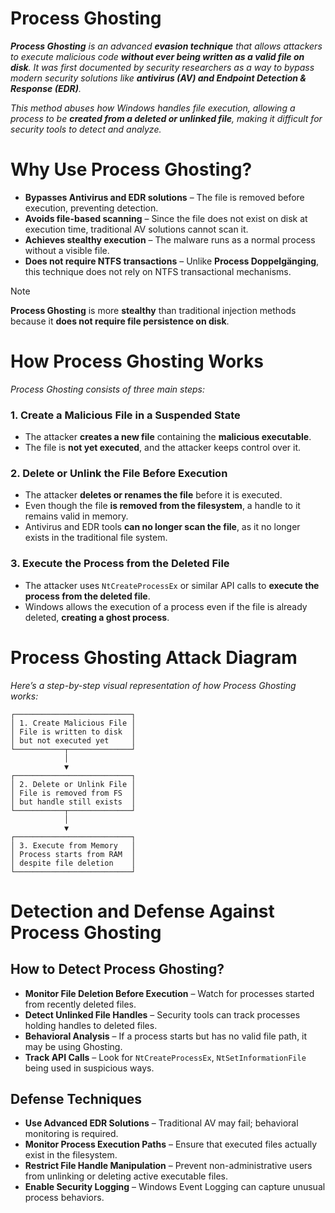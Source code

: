 # Process Ghosting
***Process Ghosting** is an advanced **evasion technique** that allows attackers to execute malicious code **without ever being written as a valid file on disk**.
It was first documented by security researchers as a way to bypass modern security solutions like **antivirus (AV) and Endpoint Detection & Response (EDR)**.*

*This method abuses how Windows handles file execution, allowing a process to be **created from a deleted or unlinked file**, making it difficult for security tools to detect and analyze.*

# Why Use Process Ghosting?

- **Bypasses Antivirus and EDR solutions** – The file is removed before execution, preventing detection.
- **Avoids file-based scanning** – Since the file does not exist on disk at execution time, traditional AV solutions cannot scan it.
- **Achieves stealthy execution** – The malware runs as a normal process without a visible file.
- **Does not require NTFS transactions** – Unlike **Process Doppelgänging**, this technique does not rely on NTFS transactional mechanisms.

> [!NOTE]
> **Process Ghosting** is more **stealthy** than traditional injection methods because it **does not require file persistence on disk**.

# How Process Ghosting Works
*Process Ghosting consists of three main steps:*

### 1. Create a Malicious File in a Suspended State
  - The attacker **creates a new file** containing the **malicious executable**.
  - The file is **not yet executed**, and the attacker keeps control over it.

### 2. Delete or Unlink the File Before Execution
  - The attacker **deletes or renames the file** before it is executed.
  - Even though the file **is removed from the filesystem**, a handle to it remains valid in memory.
  - Antivirus and EDR tools **can no longer scan the file**, as it no longer exists in the traditional file system.

### 3. Execute the Process from the Deleted File
  - The attacker uses ```NtCreateProcessEx``` or similar API calls to **execute the process from the deleted file**.
  - Windows allows the execution of a process even if the file is already deleted, **creating a ghost process**.

# Process Ghosting Attack Diagram
*Here’s a step-by-step visual representation of how Process Ghosting works:*
```
┌──────────────────────────┐
│ 1. Create Malicious File │  
│ File is written to disk  │  
│ but not executed yet     │  
└───────────┬──────────────┘  
            │  
            ▼  
┌──────────────────────────┐  
│ 2. Delete or Unlink File │  
│ File is removed from FS  │  
│ but handle still exists  │  
└───────────┬──────────────┘  
            │  
            ▼  
┌──────────────────────────┐  
│ 3. Execute from Memory   │  
│ Process starts from RAM  │  
│ despite file deletion    │  
└──────────────────────────┘  
```

# Detection and Defense Against Process Ghosting
## How to Detect Process Ghosting?

- **Monitor File Deletion Before Execution** – Watch for processes started from recently deleted files.
- **Detect Unlinked File Handles** – Security tools can track processes holding handles to deleted files.
- **Behavioral Analysis** – If a process starts but has no valid file path, it may be using Ghosting.
- **Track API Calls** – Look for ```NtCreateProcessEx```, ```NtSetInformationFile``` being used in suspicious ways.

## Defense Techniques

- **Use Advanced EDR Solutions** – Traditional AV may fail; behavioral monitoring is required.
- **Monitor Process Execution Paths** – Ensure that executed files actually exist in the filesystem.
- **Restrict File Handle Manipulation** – Prevent non-administrative users from unlinking or deleting active executable files.
- **Enable Security Logging** – Windows Event Logging can capture unusual process behaviors.



